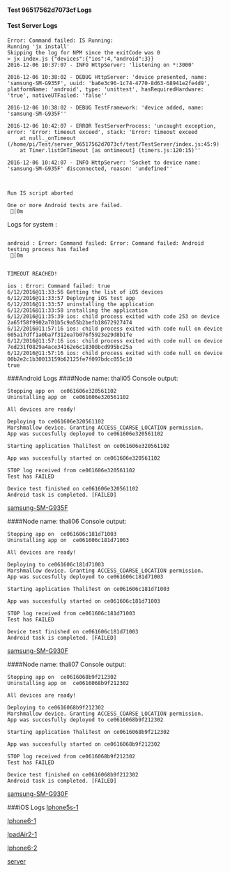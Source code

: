 #### Test 96517562d7073cf Logs

#### Test Server Logs
```
Error: Command failed: IS Running:
Running 'jx install'
Skipping the log for NPM since the exitCode was 0
> jx index.js {"devices":{"ios":4,"android":3}}
2016-12-06 10:37:07 - INFO HttpServer: 'listening on *:3000'

2016-12-06 10:38:02 - DEBUG HttpServer: 'device presented, name: 'samsung-SM-G935F', uuid: 'ba6e3c96-1c74-4770-8d63-68941e2fe4d9', platformName: 'android', type: 'unittest', hasRequiredHardware: 'true', nativeUTFailed: 'false''

2016-12-06 10:38:02 - DEBUG TestFramework: 'device added, name: 'samsung-SM-G935F''

2016-12-06 10:42:07 - ERROR TestServerProcess: 'uncaught exception, error: 'Error: timeout exceed', stack: 'Error: timeout exceed
    at null._onTimeout (/home/pi/Test/server_96517562d7073cf/test/TestServer/index.js:45:9)
    at Timer.listOnTimeout [as ontimeout] (timers.js:120:15)''

2016-12-06 10:42:07 - INFO HttpServer: 'Socket to device name: 'samsung-SM-G935F' disconnected, reason: 'undefined''


 
Run IS script aborted
 
One or more Android tests are failed.
 [0m

```


Logs for system : 
```

android : Error: Command failed: Error: Command failed: Android testing process has failed
 [0m


TIMEOUT REACHED!

ios : Error: Command failed: true
6/12/2016@11:33:56 Getting the list of iOS devices 
6/12/2016@11:33:57 Deploying iOS test app 
6/12/2016@11:33:57 uninstalling the application 
6/12/2016@11:33:58 installing the application 
6/12/2016@11:35:39 ios: child process exited with code 253 on device 2a65f58f9902a701b5c9a55b2befb18672927474 
6/12/2016@11:57:16 ios: child process exited with code null on device 605a17dff1a0ba7f312ea7b076f5923e29d8b1fe 
6/12/2016@11:57:16 ios: child process exited with code null on device 7ed231f0829a4ace34162e6c18308bcd995bc25a 
6/12/2016@11:57:16 ios: child process exited with code null on device 00b2e2c1b30013159b62125fe7f097bdcc055c10 
true

```
###Android Logs
####Node name: thali05
Console output:
```
Stopping app on  ce061606e320561102
Uninstalling app on  ce061606e320561102

All devices are ready!

Deploying to ce061606e320561102
Marshmallow device. Granting ACCESS_COARSE_LOCATION permission.
App was succesfully deployed to ce061606e320561102

Starting application ThaliTest on ce061606e320561102

App was succesfully started on ce061606e320561102

STOP log received from ce061606e320561102
Test has FAILED

Device test finished on ce061606e320561102 
Android task is completed. [FAILED]
```
[samsung-SM-G935F](https://github.com/ThaliTester/TestResults/blob/96517562d7073cf_iOS_preparation_for_swift_xctest_larryonoff/thali05_samsung-SM-G935F.md)

####Node name: thali06
Console output:
```
Stopping app on  ce061606c181d71003
Uninstalling app on  ce061606c181d71003

All devices are ready!

Deploying to ce061606c181d71003
Marshmallow device. Granting ACCESS_COARSE_LOCATION permission.
App was succesfully deployed to ce061606c181d71003

Starting application ThaliTest on ce061606c181d71003

App was succesfully started on ce061606c181d71003

STOP log received from ce061606c181d71003
Test has FAILED

Device test finished on ce061606c181d71003 
Android task is completed. [FAILED]
```
[samsung-SM-G930F](https://github.com/ThaliTester/TestResults/blob/96517562d7073cf_iOS_preparation_for_swift_xctest_larryonoff/thali06_samsung-SM-G930F.md)

####Node name: thali07
Console output:
```
Stopping app on  ce0616068b9f212302
Uninstalling app on  ce0616068b9f212302

All devices are ready!

Deploying to ce0616068b9f212302
Marshmallow device. Granting ACCESS_COARSE_LOCATION permission.
App was succesfully deployed to ce0616068b9f212302

Starting application ThaliTest on ce0616068b9f212302

App was succesfully started on ce0616068b9f212302

STOP log received from ce0616068b9f212302
Test has FAILED

Device test finished on ce0616068b9f212302 
Android task is completed. [FAILED]
```
[samsung-SM-G930F](https://github.com/ThaliTester/TestResults/blob/96517562d7073cf_iOS_preparation_for_swift_xctest_larryonoff/thali07_samsung-SM-G930F.md)


###iOS Logs
[Iphone5s-1](https://github.com/ThaliTester/TestResults/blob/96517562d7073cf_iOS_preparation_for_swift_xctest_larryonoff/iOS_Iphone5s-1.md)

[Iphone6-1](https://github.com/ThaliTester/TestResults/blob/96517562d7073cf_iOS_preparation_for_swift_xctest_larryonoff/iOS_Iphone6-1.md)

[IpadAir2-1](https://github.com/ThaliTester/TestResults/blob/96517562d7073cf_iOS_preparation_for_swift_xctest_larryonoff/iOS_IpadAir2-1.md)

[Iphone6-2](https://github.com/ThaliTester/TestResults/blob/96517562d7073cf_iOS_preparation_for_swift_xctest_larryonoff/iOS_Iphone6-2.md)

[server](https://github.com/ThaliTester/TestResults/blob/96517562d7073cf_iOS_preparation_for_swift_xctest_larryonoff/iOS_server.md)




